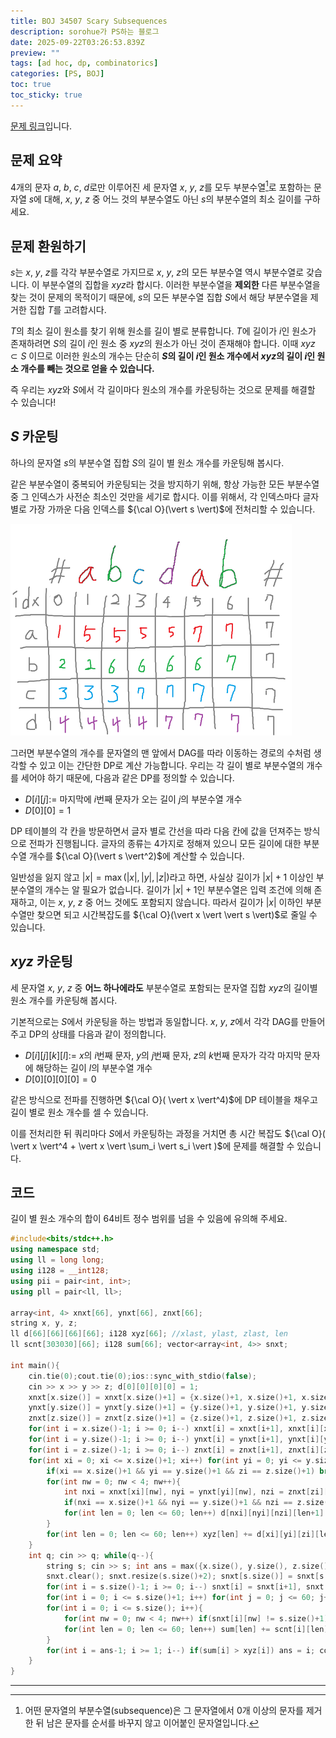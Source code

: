 ```yaml
---
title: BOJ 34507 Scary Subsequences
description: sorohue가 PS하는 블로그
date: 2025-09-22T03:26:53.839Z
preview: ""
tags: [ad hoc, dp, combinatorics]
categories: [PS, BOJ]
toc: true
toc_sticky: true
---
```


[문제 링크](https://boj.kr/34507)입니다.

## 문제 요약

4개의 문자 $a$, $b$, $c$, $d$로만 이루어진 세 문자열 $x$, $y$, $z$를 모두 부분수열[^1]로 포함하는 문자열 $s$에 대해, $x$, $y$, $z$ 중 어느 것의 부분수열도 아닌 $s$의 부분수열의 최소 길이를 구하세요.

## 문제 환원하기

$s$는 $x$, $y$, $z$를 각각 부분수열로 가지므로 $x$, $y$, $z$의 모든 부분수열 역시 부분수열로 갖습니다. 이 부분수열의 집합을 $xyz$라 합시다. 이러한 부분수열을 **제외한** 다른 부분수열을 찾는 것이 문제의 목적이기 때문에, $s$의 모든 부분수열 집합 $S$에서 해당 부분수열을 제거한 집합 $T$를 고려합시다.

$T$의 최소 길이 원소를 찾기 위해 원소를 길이 별로 분류합니다. $T$에 길이가 $i$인 원소가 존재하려면 $S$의 길이 $i$인 원소 중 $xyz$의 원소가 아닌 것이 존재해야 합니다. 이때 $xyz \subset S$ 이므로 이러한 원소의 개수는 단순히 **$S$의 길이 $i$인 원소 개수에서 $xyz$의 길이 $i$인 원소 개수를 빼는 것으로 얻을 수 있습니다.**

즉 우리는 $xyz$와 $S$에서 각 길이마다 원소의 개수를 카운팅하는 것으로 문제를 해결할 수 있습니다!

## $S$ 카운팅

하나의 문자열 $s$의 부분수열 집합 $S$의 길이 별 원소 개수를 카운팅해 봅시다.

같은 부분수열이 중복되어 카운팅되는 것을 방지하기 위해, 항상 가능한 모든 부분수열 중 그 인덱스가 사전순 최소인 것만을 세기로 합시다. 이를 위해서, 각 인덱스마다 글자 별로 가장 가까운 다음 인덱스를 ${\cal O}(\vert s \vert)$에 전처리할 수 있습니다.

![문자열 'abcdab'에 대한 전처리를 수행해 봅시다. a의 경우를 예로 들면, 첫 번째 문자와 다섯 번째 문자가 a이므로 0번째 인덱스에서 a로 가는 간선이 1로, 1번째에서 4번째 인덱스에서 a로 가는 간선이 5로, 그 뒤의 간선은 편의 상 문자열의 끝에 해당하는 7번 인덱스로 이어줍니다.](/assets/img/2025-09-22-boj-34507/dag_table.png)

그러면 부분수열의 개수를 문자열의 맨 앞에서 DAG를 따라 이동하는 경로의 수처럼 생각할 수 있고 이는 간단한 DP로 계산 가능합니다. 우리는 각 길이 별로 부분수열의 개수를 세어야 하기 때문에, 다음과 같은 DP를 정의할 수 있습니다.

* $D[i][j] :=$ 마지막에 $i$번째 문자가 오는 길이 $j$의 부분수열 개수
* $D[0][0] = 1$

DP 테이블의 각 칸을 방문하면서 글자 별로 간선을 따라 다음 칸에 값을 던져주는 방식으로 전파가 진행됩니다. 글자의 종류는 4가지로 정해져 있으니 모든 길이에 대한 부분수열 개수를 ${\cal O}(\vert s \vert^2)$에 계산할 수 있습니다.

일반성을 잃지 않고 $\vert x \vert = \max( \vert x \vert, \vert y \vert, \vert z \vert )$라고 하면, 사실상 길이가 $\vert x \vert+1$ 이상인 부분수열의 개수는 알 필요가 없습니다. 길이가 $\vert x \vert+1$인 부분수열은 입력 조건에 의해 존재하고, 이는 $x$, $y$, $z$ 중 어느 것에도 포함되지 않습니다. 따라서 길이가 $\vert x \vert$ 이하인 부분수열만 찾으면 되고 시간복잡도를 ${\cal O}(\vert x \vert \vert s \vert)$로 줄일 수 있습니다.

## $xyz$ 카운팅

세 문자열 $x$, $y$, $z$ 중 **어느 하나에라도** 부분수열로 포함되는 문자열 집합 $xyz$의 길이별 원소 개수를 카운팅해 봅시다.

기본적으로는 $S$에서 카운팅을 하는 방법과 동일합니다. $x$, $y$, $z$에서 각각 DAG를 만들어 주고 DP의 상태를 다음과 같이 정의합니다.

* $D[i][j][k][l] :=$ $x$의 $i$번째 문자, $y$의 $j$번째 문자, $z$의 $k$번째 문자가 각각 마지막 문자에 해당하는 길이 $l$의 부분수열 개수
* $D[0][0][0][0] = 0$

같은 방식으로 전파를 진행하면 ${\cal O}( \vert x \vert^4)$에 DP 테이블을 채우고 길이 별로 원소 개수를 셀 수 있습니다.

이를 전처리한 뒤 쿼리마다 $S$에서 카운팅하는 과정을 거치면 총 시간 복잡도 ${\cal O}( \vert x \vert^4 + \vert x \vert \sum_i \vert s_i \vert )$에 문제를 해결할 수 있습니다.

## 코드

길이 별 원소 개수의 합이 64비트 정수 범위를 넘을 수 있음에 유의해 주세요.

```cpp
#include<bits/stdc++.h>
using namespace std;
using ll = long long;
using i128 = __int128;
using pii = pair<int, int>;
using pll = pair<ll, ll>;

array<int, 4> xnxt[66], ynxt[66], znxt[66];
string x, y, z;
ll d[66][66][66][66]; i128 xyz[66]; //xlast, ylast, zlast, len
ll scnt[303030][66]; i128 sum[66]; vector<array<int, 4>> snxt;

int main(){
    cin.tie(0);cout.tie(0);ios::sync_with_stdio(false);
    cin >> x >> y >> z; d[0][0][0][0] = 1;
    xnxt[x.size()] = xnxt[x.size()+1] = {x.size()+1, x.size()+1, x.size()+1, x.size()+1};
    ynxt[y.size()] = ynxt[y.size()+1] = {y.size()+1, y.size()+1, y.size()+1, y.size()+1};
    znxt[z.size()] = znxt[z.size()+1] = {z.size()+1, z.size()+1, z.size()+1, z.size()+1};
    for(int i = x.size()-1; i >= 0; i--) xnxt[i] = xnxt[i+1], xnxt[i][x[i]-'a'] = i+1;
    for(int i = y.size()-1; i >= 0; i--) ynxt[i] = ynxt[i+1], ynxt[i][y[i]-'a'] = i+1;
    for(int i = z.size()-1; i >= 0; i--) znxt[i] = znxt[i+1], znxt[i][z[i]-'a'] = i+1;
    for(int xi = 0; xi <= x.size()+1; xi++) for(int yi = 0; yi <= y.size()+1; yi++) for(int zi = 0; zi <= z.size()+1; zi++){
        if(xi == x.size()+1 && yi == y.size()+1 && zi == z.size()+1) break;
        for(int nw = 0; nw < 4; nw++){
            int nxi = xnxt[xi][nw], nyi = ynxt[yi][nw], nzi = znxt[zi][nw];
            if(nxi == x.size()+1 && nyi == y.size()+1 && nzi == z.size()+1) continue;
            for(int len = 0; len <= 60; len++) d[nxi][nyi][nzi][len+1] += d[xi][yi][zi][len];
        }
        for(int len = 0; len <= 60; len++) xyz[len] += d[xi][yi][zi][len];
    }
    int q; cin >> q; while(q--){
        string s; cin >> s; int ans = max({x.size(), y.size(), z.size()})+1; for(int i = 0; i < ans; i++) sum[i] = 0;
        snxt.clear(); snxt.resize(s.size()+2); snxt[s.size()] = snxt[s.size()+1] = {s.size()+1, s.size()+1, s.size()+1, s.size()+1};
        for(int i = s.size()-1; i >= 0; i--) snxt[i] = snxt[i+1], snxt[i][s[i]-'a'] = i+1;
        for(int i = 0; i <= s.size()+1; i++) for(int j = 0; j <= 60; j++) scnt[i][j] = 0; scnt[0][0] = 1;
        for(int i = 0; i <= s.size(); i++){
            for(int nw = 0; nw < 4; nw++) if(snxt[i][nw] != s.size()+1) for(int len = 0; len <= 60; len++) scnt[snxt[i][nw]][len+1] += scnt[i][len];
            for(int len = 0; len <= 60; len++) sum[len] += scnt[i][len];
        }
        for(int i = ans-1; i >= 1; i--) if(sum[i] > xyz[i]) ans = i; cout << ans << '\n';
    }
}
```

***

[^1]: 어떤 문자열의 부분수열(subsequence)은 그 문자열에서 0개 이상의 문자를 제거한 뒤 남은 문자를 순서를 바꾸지 않고 이어붙인 문자열입니다.
